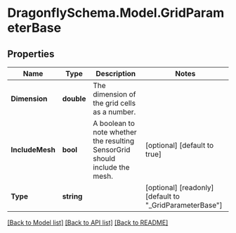 
# DragonflySchema.Model.GridParameterBase

## Properties

Name | Type | Description | Notes
------------ | ------------- | ------------- | -------------
**Dimension** | **double** | The dimension of the grid cells as a number. | 
**IncludeMesh** | **bool** | A boolean to note whether the resulting SensorGrid should include the mesh. | [optional] [default to true]
**Type** | **string** |  | [optional] [readonly] [default to "_GridParameterBase"]

[[Back to Model list]](../README.md#documentation-for-models)
[[Back to API list]](../README.md#documentation-for-api-endpoints)
[[Back to README]](../README.md)

